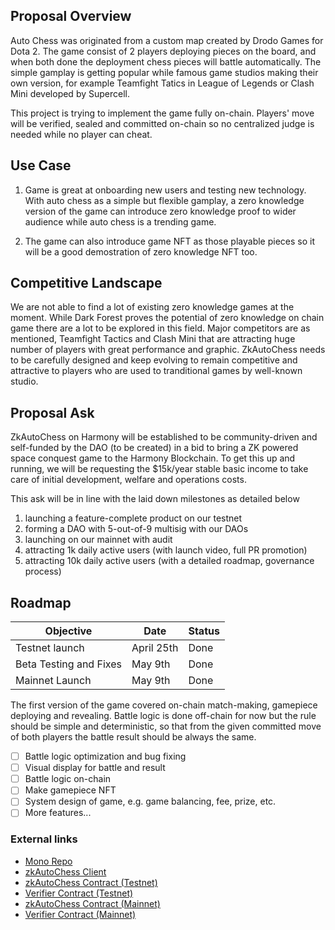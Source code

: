 ## Proposal Overview

Auto Chess was originated from a custom map created by Drodo Games for Dota 2. The game consist of 2 players deploying pieces on the board, and when both done the deployment chess pieces will battle automatically. The simple gamplay is getting popular while famous game studios making their own version, for example Teamfight Tatics in League of Legends or Clash Mini developed by Supercell.

This project is trying to implement the game fully on-chain. Players' move will be verified, sealed and committed on-chain so no centralized judge is needed while no player can cheat.

## Use Case

1. Game is great at onboarding new users and testing new technology. With auto chess as a simple but flexible gamplay, a zero knowledge version of the game can introduce zero knowledge proof to wider audience while auto chess is a trending game.

2. The game can also introduce game NFT as those playable pieces so it will be a good demostration of zero knowledge NFT too.

## Competitive Landscape

We are not able to find a lot of existing zero knowledge games at the moment. While Dark Forest proves the potential of zero knowledge on chain game there are a lot to be explored in this field. Major competitors are as mentioned, Teamfight Tactics and Clash Mini that are attracting huge number of players with great performance and graphic. ZkAutoChess needs to be carefully designed and keep evolving to remain competitive and attractive to players who are used to tranditional games by well-known studio.

## Proposal Ask

ZkAutoChess on Harmony will be established to be community-driven and self-funded by the DAO (to be created) in a bid to bring a ZK powered space conquest game to the Harmony Blockchain. To get this up and running, we will be requesting the $15k/year stable basic income to take care of initial development, welfare and operations costs.

This ask will be in line with the laid down milestones as detailed below

1. launching a feature-complete product on our testnet
2. forming a DAO with 5-out-of-9 multisig with our DAOs
3. launching on our mainnet with audit
4. attracting 1k daily active users (with launch video, full PR promotion)
5. attracting 10k daily active users (with a detailed roadmap, governance process)

## Roadmap

| Objective              | Date       | Status |
| ---------------------- | ---------- | ------ |
| Testnet launch         | April 25th | Done   |
| Beta Testing and Fixes | May 9th    | Done   |
| Mainnet Launch         | May 9th    | Done   |

The first version of the game covered on-chain match-making, gamepiece deploying and revealing. Battle logic is done off-chain for now but the rule should be simple and deterministic, so that from the given committed move of both players the battle result should be always the same.

- [ ] Battle logic optimization and bug fixing
- [ ] Visual display for battle and result
- [ ] Battle logic on-chain
- [ ] Make gamepiece NFT
- [ ] System design of game, e.g. game balancing, fee, prize, etc.
- [ ] More features...

### External links

- [Mono Repo](https://github.com/HKerStanley/zkautochess)
- [zkAutoChess Client](https://zkautochess.vercel.app/)
- [zkAutoChess Contract (Testnet)](https://explorer.testnet.harmony.one/address/0x391ffc9f5fad80edf40fdd73387052ba4a000270)
- [Verifier Contract (Testnet)](https://explorer.testnet.harmony.one/address/0x3a06f30c2e9a364838881114aaf724a8d5004098)
- [zkAutoChess Contract (Mainnet)](https://explorer.harmony.one/address/0xbfd0c691582c6a9172b166ba979a595bab16f9af)
- [Verifier Contract (Mainnet)](https://explorer.harmony.one/address/0xdb06ca2a38f20b965a5201c898e819fcaa349bc6)
